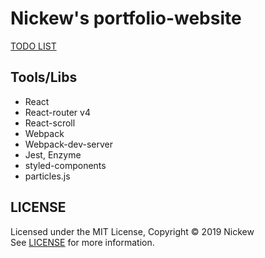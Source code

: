 # Nickew's portfolio-website
[TODO LIST](https://github.com/Nickew/nickew.github.io/blob/dev/TODO)

Tools/Libs
-----
* React
* React-router v4
* React-scroll
* Webpack
* Webpack-dev-server
* Jest, Enzyme
* styled-components
* particles.js

LICENSE
-----
Licensed under the MIT License, Copyright © 2019 Nickew  
See [LICENSE](https://github.com/Nickew/nickew.github.io/blob/dev/LICENSE) for more information.